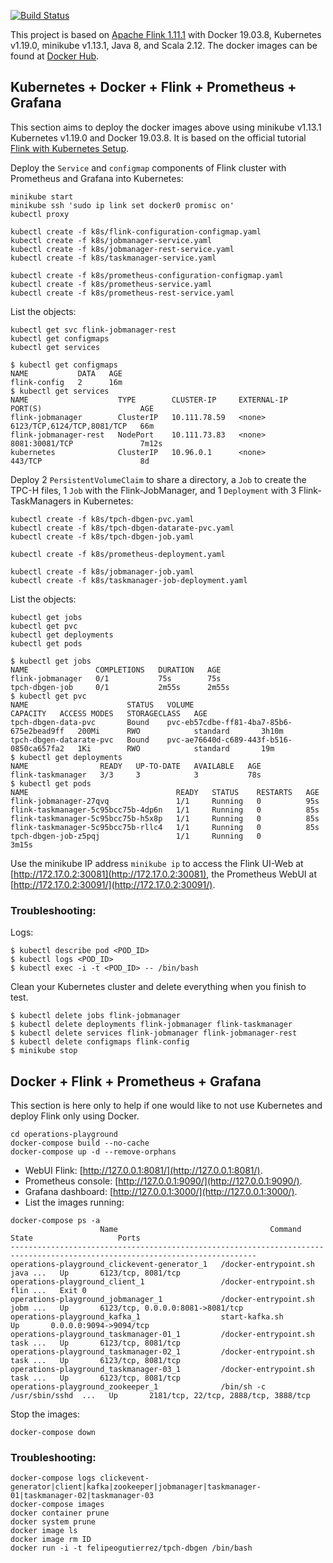 
[![Build Status](https://api.travis-ci.org/felipegutierrez/explore-flink.svg?branch=master)](https://travis-ci.org/felipegutierrez/explore-flink)

This project is based on [Apache Flink 1.11.1](https://flink.apache.org/) with Docker 19.03.8, Kubernetes v1.19.0, minikube v1.13.1, Java 8, and Scala 2.12. The docker images can be found at [Docker Hub](https://hub.docker.com/repository/docker/felipeogutierrez/explore-flink). 

## Kubernetes + Docker + Flink + Prometheus + Grafana

This section aims to deploy the docker images above using minikube v1.13.1 Kubernetes v1.19.0 and Docker 19.03.8. It is based on the official tutorial [Flink with Kubernetes Setup](https://ci.apache.org/projects/flink/flink-docs-stable/ops/deployment/kubernetes.html).

Deploy the `Service` and `configmap` components of Flink cluster with Prometheus and Grafana into Kubernetes:
```
minikube start
minikube ssh 'sudo ip link set docker0 promisc on'
kubectl proxy

kubectl create -f k8s/flink-configuration-configmap.yaml
kubectl create -f k8s/jobmanager-service.yaml
kubectl create -f k8s/jobmanager-rest-service.yaml
kubectl create -f k8s/taskmanager-service.yaml

kubectl create -f k8s/prometheus-configuration-configmap.yaml
kubectl create -f k8s/prometheus-service.yaml
kubectl create -f k8s/prometheus-rest-service.yaml

```
List the objects:
```
kubectl get svc flink-jobmanager-rest
kubectl get configmaps
kubectl get services

$ kubectl get configmaps
NAME           DATA   AGE
flink-config   2      16m
$ kubectl get services
NAME                    TYPE        CLUSTER-IP     EXTERNAL-IP   PORT(S)                      AGE
flink-jobmanager        ClusterIP   10.111.78.59   <none>        6123/TCP,6124/TCP,8081/TCP   66m
flink-jobmanager-rest   NodePort    10.111.73.83   <none>        8081:30081/TCP               7m12s
kubernetes              ClusterIP   10.96.0.1      <none>        443/TCP                      8d
```
Deploy 2 `PersistentVolumeClaim` to share a directory, a `Job` to create the TPC-H files, 1 `Job` with the Flink-JobManager, and 1 `Deployment` with 3 Flink-TaskManagers in Kubernetes:
```
kubectl create -f k8s/tpch-dbgen-pvc.yaml
kubectl create -f k8s/tpch-dbgen-datarate-pvc.yaml
kubectl create -f k8s/tpch-dbgen-job.yaml

kubectl create -f k8s/prometheus-deployment.yaml

kubectl create -f k8s/jobmanager-job.yaml
kubectl create -f k8s/taskmanager-job-deployment.yaml
```
List the objects:
```
kubectl get jobs
kubectl get pvc
kubectl get deployments
kubectl get pods

$ kubectl get jobs
NAME               COMPLETIONS   DURATION   AGE
flink-jobmanager   0/1           75s        75s
tpch-dbgen-job     0/1           2m55s      2m55s
$ kubectl get pvc
NAME                      STATUS   VOLUME                                     CAPACITY   ACCESS MODES   STORAGECLASS   AGE
tpch-dbgen-data-pvc       Bound    pvc-eb57cdbe-ff81-4ba7-85b6-675e2bead9ff   200Mi      RWO            standard       3h10m
tpch-dbgen-datarate-pvc   Bound    pvc-ae76640d-c689-443f-b516-0850ca657fa2   1Ki        RWO            standard       19m
$ kubectl get deployments
NAME                READY   UP-TO-DATE   AVAILABLE   AGE
flink-taskmanager   3/3     3            3           78s
$ kubectl get pods
NAME                                 READY   STATUS    RESTARTS   AGE
flink-jobmanager-27qvq               1/1     Running   0          95s
flink-taskmanager-5c95bcc75b-4dp6n   1/1     Running   0          85s
flink-taskmanager-5c95bcc75b-h5x8p   1/1     Running   0          85s
flink-taskmanager-5c95bcc75b-rllc4   1/1     Running   0          85s
tpch-dbgen-job-z5pqj                 1/1     Running   0          3m15s
```
Use the minikube IP address `minikube ip` to access the Flink UI-Web at [http://172.17.0.2:30081](http://172.17.0.2:30081), the Prometheus WebUI at [http://172.17.0.2:30091/](http://172.17.0.2:30091/).

### Troubleshooting:
Logs:
```
$ kubectl describe pod <POD_ID>
$ kubectl logs <POD_ID>
$ kubectl exec -i -t <POD_ID> -- /bin/bash
```
Clean your Kubernetes cluster and delete everything when you finish to test.
```
$ kubectl delete jobs flink-jobmanager
$ kubectl delete deployments flink-jobmanager flink-taskmanager
$ kubectl delete services flink-jobmanager flink-jobmanager-rest
$ kubectl delete configmaps flink-config
$ minikube stop
```

## Docker + Flink + Prometheus + Grafana
This section is here only to help if one would like to not use Kubernetes and deploy Flink only using Docker.
```
cd operations-playground
docker-compose build --no-cache
docker-compose up -d --remove-orphans
```
 - WebUI Flink: [http://127.0.0.1:8081/](http://127.0.0.1:8081/).
 - Prometheus console: [http://127.0.0.1:9090/](http://127.0.0.1:9090/).
 - Grafana dashboard: [http://127.0.0.1:3000/](http://127.0.0.1:3000/).
 - List the images running:
```
docker-compose ps -a
                    Name                                  Command               State                   Ports                
-----------------------------------------------------------------------------------------------------------------------------
operations-playground_clickevent-generator_1   /docker-entrypoint.sh java ...   Up       6123/tcp, 8081/tcp                  
operations-playground_client_1                 /docker-entrypoint.sh flin ...   Exit 0                                       
operations-playground_jobmanager_1             /docker-entrypoint.sh jobm ...   Up       6123/tcp, 0.0.0.0:8081->8081/tcp    
operations-playground_kafka_1                  start-kafka.sh                   Up       0.0.0.0:9094->9094/tcp              
operations-playground_taskmanager-01_1         /docker-entrypoint.sh task ...   Up       6123/tcp, 8081/tcp                  
operations-playground_taskmanager-02_1         /docker-entrypoint.sh task ...   Up       6123/tcp, 8081/tcp                  
operations-playground_taskmanager-03_1         /docker-entrypoint.sh task ...   Up       6123/tcp, 8081/tcp                  
operations-playground_zookeeper_1              /bin/sh -c /usr/sbin/sshd  ...   Up       2181/tcp, 22/tcp, 2888/tcp, 3888/tcp
```
Stop the images:
```
docker-compose down
```

### Troubleshooting:
```
docker-compose logs clickevent-generator|client|kafka|zookeeper|jobmanager|taskmanager-01|taskmanager-02|taskmanager-03
docker-compose images
docker container prune
docker system prune
docker image ls
docker image rm ID
docker run -i -t felipeogutierrez/tpch-dbgen /bin/bash
```

